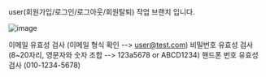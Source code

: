 user(회원가입/로그인/로그아웃/회원탈퇴) 작업 브랜치 입니다.

![image](https://github.com/SuperCoding24/shoppingmall_backend/assets/93923066/34ff93c6-1d5a-4b3c-b7b1-01b8bf1377b0)

이메일 유효성 검사 (이메일 형식 확인 --> user@test.com)
비밀번호 유효성 검사 (8~20자리, 영문자와 숫자 조합 --> 123a5678 or ABCD1234)
핸드폰 번호 유효성 검사 (010-1234-5678)
